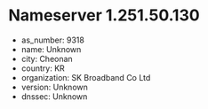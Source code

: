 # Nameserver 1.251.50.130

* as_number: 9318
* name: Unknown
* city: Cheonan
* country: KR
* organization: SK Broadband Co Ltd
* version: Unknown
* dnssec: Unknown
